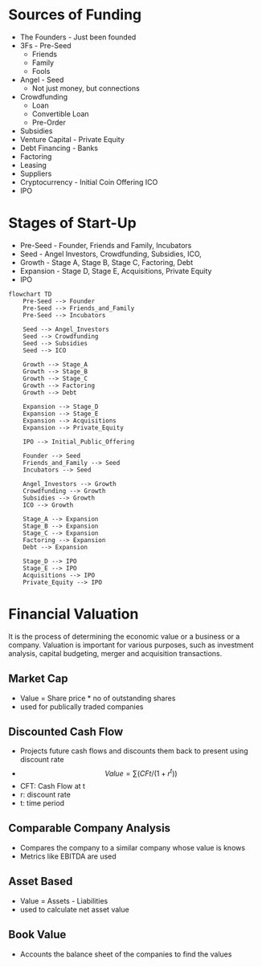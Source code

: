 # Sources of Funding
- The Founders - Just been founded
- 3Fs - Pre-Seed
	- Friends
	- Family
	- Fools
- Angel - Seed
	- Not just money, but connections
- Crowdfunding
	- Loan
	- Convertible Loan
	- Pre-Order
- Subsidies
- Venture Capital - Private Equity
- Debt Financing - Banks
- Factoring
- Leasing
- Suppliers
- Cryptocurrency - Initial Coin Offering ICO
- IPO

# Stages of Start-Up
- Pre-Seed - Founder, Friends and Family, Incubators
- Seed - Angel Investors, Crowdfunding, Subsidies, ICO, 
- Growth - Stage A, Stage B, Stage C, Factoring, Debt
- Expansion - Stage D, Stage E, Acquisitions, Private Equity
- IPO

```mermaid
flowchart TD
    Pre-Seed --> Founder
    Pre-Seed --> Friends_and_Family
    Pre-Seed --> Incubators
    
    Seed --> Angel_Investors
    Seed --> Crowdfunding
    Seed --> Subsidies
    Seed --> ICO
    
    Growth --> Stage_A
    Growth --> Stage_B
    Growth --> Stage_C
    Growth --> Factoring
    Growth --> Debt
    
    Expansion --> Stage_D
    Expansion --> Stage_E
    Expansion --> Acquisitions
    Expansion --> Private_Equity
    
    IPO --> Initial_Public_Offering

    Founder --> Seed
    Friends_and_Family --> Seed
    Incubators --> Seed

    Angel_Investors --> Growth
    Crowdfunding --> Growth
    Subsidies --> Growth
    ICO --> Growth

    Stage_A --> Expansion
    Stage_B --> Expansion
    Stage_C --> Expansion
    Factoring --> Expansion
    Debt --> Expansion

    Stage_D --> IPO
    Stage_E --> IPO
    Acquisitions --> IPO
    Private_Equity --> IPO

```


# Financial Valuation
It is the process of determining the economic value or a business or a company.
Valuation is important for various purposes, such as investment analysis, capital budgeting, merger and acquisition transactions.

## Market Cap
- Value = Share price * no of outstanding shares
- used for publically traded companies

## Discounted Cash Flow
- Projects future cash flows and discounts them back to present using discount rate
- $$Value = ∑(CFt/(1+r^t)​​)$$
- CFT: Cash Flow at t
- r: discount rate
- t: time period

## Comparable Company Analysis
- Compares the company to a similar company whose value is knows
- Metrics like EBITDA are used

## Asset Based
- Value = Assets - Liabilities
- used to calculate net asset value

## Book Value
- Accounts the balance sheet of the companies to find the values